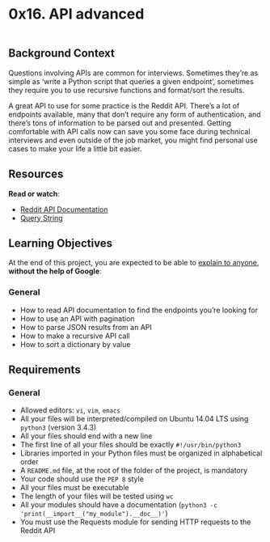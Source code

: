 <h1 class="gap">0x16. API advanced</h1>
<div class="gap" id="project-description">
  <p><img src="https://s3.amazonaws.com/intranet-projects-files/holbertonschool-sysadmin_devops/314/WIxXad8.png" alt="" style=""></p>

<h2>Background Context</h2>

<p>Questions involving APIs are common for interviews. Sometimes they’re as simple as ‘write a Python script that queries a given endpoint’, sometimes they require you to use recursive functions and format/sort the results.</p>

<p>A great API to use for some practice is the Reddit API. There’s a lot of endpoints available, many that don’t require any form of authentication, and there’s tons of information to be parsed out and presented. Getting comfortable with API calls now can save you some face during technical interviews and even outside of the job market, you might find personal use cases to make your life a little bit easier.</p>

<h2>Resources</h2>

<p><strong>Read or watch</strong>:</p>

<ul>
<li><a href="/rltoken/odMvR9obKnQCx5EaM6_YFA" title="Reddit API Documentation" target="_blank">Reddit API Documentation</a> </li>
<li><a href="/rltoken/KtHEZIjOvJXYtufkJE1r4A" title="Query String" target="_blank">Query String</a></li>
</ul>

<h2>Learning Objectives</h2>

<p>At the end of this project, you are expected to be able to <a href="/rltoken/SKRGIFDOrTWPhgF4ZCZqpg" title="explain to anyone" target="_blank">explain to anyone</a>, <strong>without the help of Google</strong>:</p>

<h3>General</h3>

<ul>
<li>How to read API documentation to find the endpoints you’re looking for</li>
<li>How to use an API with pagination</li>
<li>How to parse JSON results from an API</li>
<li>How to make a recursive API call</li>
<li>How to sort a dictionary by value</li>
</ul>

<h2>Requirements</h2>

<h3>General</h3>

<ul>
<li>Allowed editors: <code>vi</code>, <code>vim</code>, <code>emacs</code></li>
<li>All your files will be interpreted/compiled on Ubuntu 14.04 LTS using <code>python3</code> (version 3.4.3)</li>
<li>All your files should end with a new line</li>
<li>The first line of all your files should be exactly <code>#!/usr/bin/python3</code></li>
<li>Libraries imported in your Python files must be organized in alphabetical order</li>
<li>A <code>README.md</code> file, at the root of the folder of the project, is mandatory</li>
<li>Your code should use the <code>PEP 8</code> style</li>
<li>All your files must be executable</li>
<li>The length of your files will be tested using <code>wc</code></li>
<li>All your modules should have a documentation (<code>python3 -c 'print(__import__("my_module").__doc__)'</code>)</li>
<li>You must use the Requests module for sending HTTP requests to the Reddit API</li>
</ul>

</div>